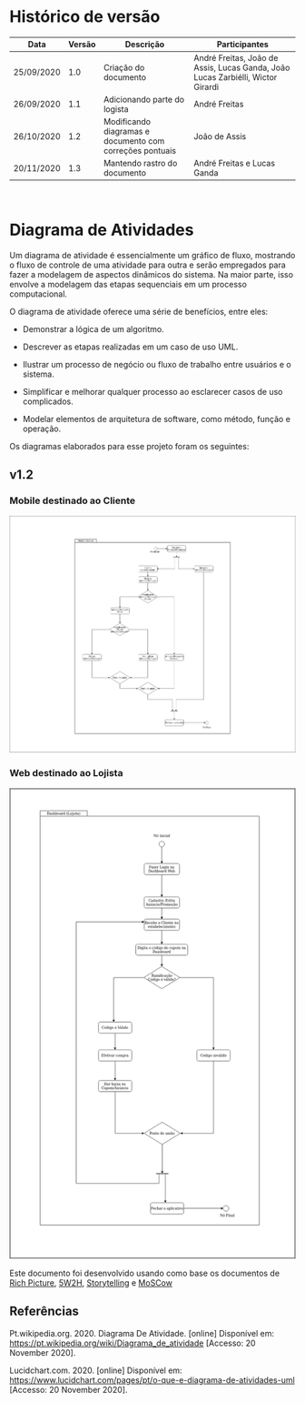 # Histórico de versão


| Data       | Versão | Descrição                                          | Participantes                                                                   |
| ---------- | ------ | -------------------------------------------------- | ------------------------------------------------------------------------------- |
| 25/09/2020 | 1.0    | Criação do documento | André Freitas, João de Assis, Lucas Ganda, João Lucas Zarbiélli, Wictor Girardi |
| 26/09/2020 | 1.1    | Adicionando parte do logista | André Freitas |
| 26/10/2020 | 1.2    | Modificando diagramas e documento com correções pontuais| João de Assis |
| 20/11/2020 | 1.3    | Mantendo rastro do documento |André Freitas e Lucas Ganda|
<br/>

# Diagrama de Atividades

Um diagrama de atividade é essencialmente um gráfico de fluxo, mostrando o fluxo de controle de uma atividade para outra e serão empregados para fazer a modelagem de aspectos dinâmicos do sistema. Na maior parte, isso envolve a modelagem das etapas sequenciais em um processo computacional.

O diagrama de atividade oferece uma série de benefícios, entre eles:

* Demonstrar a lógica de um algoritmo.

 * Descrever as etapas realizadas em um caso de uso UML.

  *  Ilustrar um processo de negócio ou fluxo de trabalho entre usuários e o sistema.

   * Simplificar e melhorar qualquer processo ao esclarecer casos de uso complicados.

   * Modelar elementos de arquitetura de software, como método, função e operação.


Os diagramas elaborados para esse projeto foram os seguintes:
## v1.2

### Mobile destinado ao Cliente
![cd1](./images/Diagrama-Atividade-Cliente.png)

### Web destinado ao Lojista

![cd1](./images/Diagrama-Atividade-lojista.png)

Este documento foi desenvolvido usando como base os documentos de [Rich Picture](rich_picture.md), [5W2H](5W2H.md), [Storytelling](Storytelling.md) e [MoSCow](MoSCoW.md)
## Referências

Pt.wikipedia.org. 2020. Diagrama De Atividade. [online] Disponível em: <https://pt.wikipedia.org/wiki/Diagrama_de_atividade> [Accesso: 20 November 2020].

Lucidchart.com. 2020. [online] Disponível em: <https://www.lucidchart.com/pages/pt/o-que-e-diagrama-de-atividades-uml> [Accesso: 20 November 2020].
